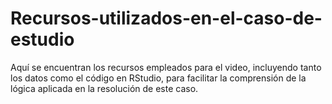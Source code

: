 # Recursos-utilizados-en-el-caso-de-estudio
Aquí se encuentran los recursos empleados para el video, incluyendo tanto los datos como el código en RStudio, para facilitar la comprensión de la lógica aplicada en la resolución de este caso.
